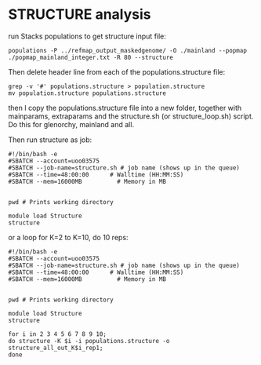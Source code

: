 # STRUCTURE analysis

run Stacks populations to get structure input file:

```
populations -P ../refmap_output_maskedgenome/ -O ./mainland --popmap ./popmap_mainland_integer.txt -R 80 --structure
```


Then delete header line from each of the populations.structure file:

```
grep -v '#' populations.structure > population.structure
mv population.structure populations.structure
```

then I copy the populations.structure file into a new folder, together with mainparams, extraparams and the structure.sh (or structure_loop.sh) script. Do this for glenorchy, mainland and all.

Then run structure as job:


```
#!/bin/bash -e
#SBATCH --account=uoo03575
#SBATCH --job-name=structure.sh # job name (shows up in the queue)
#SBATCH --time=48:00:00      # Walltime (HH:MM:SS)
#SBATCH --mem=16000MB          # Memory in MB


pwd # Prints working directory

module load Structure
structure
```

or a loop for K=2 to K=10, do 10 reps:

```
#!/bin/bash -e
#SBATCH --account=uoo03575
#SBATCH --job-name=structure.sh # job name (shows up in the queue)
#SBATCH --time=48:00:00      # Walltime (HH:MM:SS)
#SBATCH --mem=16000MB          # Memory in MB


pwd # Prints working directory

module load Structure
structure

for i in 2 3 4 5 6 7 8 9 10;
do structure -K $i -i populations.structure -o structure_all_out_K$i_rep1;
done
```







